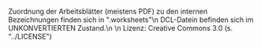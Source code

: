 Zuordnung der Arbeitsblätter (meistens PDF) zu den internen Bezeichnungen finden sich in ".worksheets"\n
DCL-Datein befinden sich im UNKONVERTIERTEN Zustand.\n
\n
Lizenz: Creative Commons 3.0 (s. "../LICENSE")
